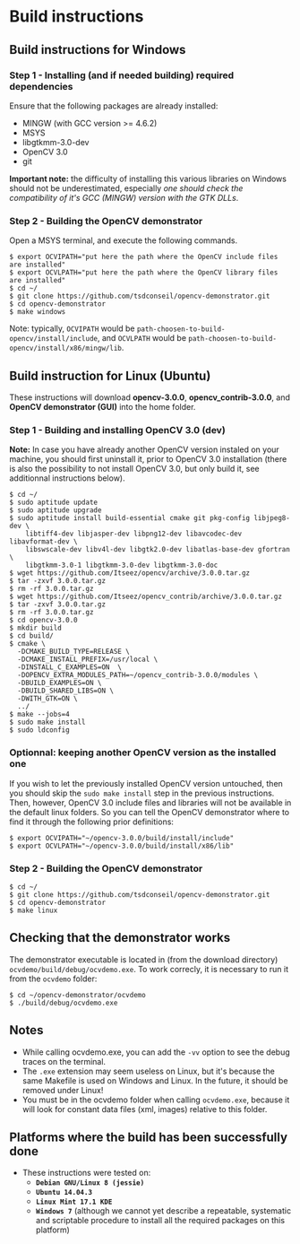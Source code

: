 # Build instructions


## Build instructions for Windows


### Step 1 - Installing (and if needed building) required dependencies

Ensure that the following packages are already installed:

- MINGW (with GCC version >= 4.6.2)
- MSYS
- libgtkmm-3.0-dev
- OpenCV 3.0
- git

**Important note:** the difficulty of installing this various libraries on
Windows should not be underestimated, especially *one should check the
compatibility of it's GCC (MINGW) version with the GTK DLLs*.


### Step 2 - Building the OpenCV demonstrator

Open a MSYS terminal, and execute the following commands.

```
$ export OCVIPATH="put here the path where the OpenCV include files are installed"
$ export OCVLPATH="put here the path where the OpenCV library files are installed"
$ cd ~/
$ git clone https://github.com/tsdconseil/opencv-demonstrator.git
$ cd opencv-demonstrator
$ make windows
```

Note: typically, `OCVIPATH` would be `path-choosen-to-build-opencv/install/include`,
and `OCVLPATH` would be `path-choosen-to-build-opencv/install/x86/mingw/lib`.

## Build instruction for Linux (Ubuntu)

These instructions will download **opencv-3.0.0**, **opencv_contrib-3.0.0**,
and **OpenCV demonstrator (GUI)** into the home folder.


### Step 1 - Building and installing OpenCV 3.0 (dev)

**Note:** In case you have already another OpenCV version instaled on your machine,
you should first uninstall it, prior to OpenCV 3.0 installation (there is also the possibility
to not install OpenCV 3.0, but only build it, see additionnal instructions below).

```
$ cd ~/
$ sudo aptitude update
$ sudo aptitude upgrade
$ sudo aptitude install build-essential cmake git pkg-config libjpeg8-dev \
    libtiff4-dev libjasper-dev libpng12-dev libavcodec-dev libavformat-dev \
    libswscale-dev libv4l-dev libgtk2.0-dev libatlas-base-dev gfortran \
    libgtkmm-3.0-1 libgtkmm-3.0-dev libgtkmm-3.0-doc
$ wget https://github.com/Itseez/opencv/archive/3.0.0.tar.gz
$ tar -zxvf 3.0.0.tar.gz
$ rm -rf 3.0.0.tar.gz
$ wget https://github.com/Itseez/opencv_contrib/archive/3.0.0.tar.gz
$ tar -zxvf 3.0.0.tar.gz
$ rm -rf 3.0.0.tar.gz
$ cd opencv-3.0.0
$ mkdir build
$ cd build/
$ cmake \
  -DCMAKE_BUILD_TYPE=RELEASE \
  -DCMAKE_INSTALL_PREFIX=/usr/local \
  -DINSTALL_C_EXAMPLES=ON  \
  -DOPENCV_EXTRA_MODULES_PATH=~/opencv_contrib-3.0.0/modules \
  -DBUILD_EXAMPLES=ON \
  -DBUILD_SHARED_LIBS=ON \
  -DWITH_GTK=ON \
  ../
$ make --jobs=4
$ sudo make install
$ sudo ldconfig
```


### Optionnal: keeping another OpenCV version as the installed one 

If you wish to let the previously installed OpenCV version untouched,
then you should skip the `sudo make install` step in the previous instructions.
Then, however, OpenCV 3.0 include files and libraries will not be
available in the default linux folders. So you can tell the OpenCV demonstrator
where to find it through the following prior definitions:
```
$ export OCVIPATH="~/opencv-3.0.0/build/install/include"
$ export OCVLPATH="~/opencv-3.0.0/build/install/x86/lib"
```

### Step 2 - Building the OpenCV demonstrator


```
$ cd ~/
$ git clone https://github.com/tsdconseil/opencv-demonstrator.git
$ cd opencv-demonstrator
$ make linux
```


## Checking that the demonstrator works

The demonstrator executable is located in (from the download directory)
`ocvdemo/build/debug/ocvdemo.exe`. To work correcly, it is necessary to run
it from the `ocvdemo` folder:


```
$ cd ~/opencv-demonstrator/ocvdemo
$ ./build/debug/ocvdemo.exe
```


## Notes

- While calling ocvdemo.exe, you can add the `-vv` option to see the debug
traces on the terminal.
- The `.exe` extension may seem useless on Linux, but it's because the same
Makefile is used on Windows and Linux. In the future, it should be removed
under Linux!
- You must be in the ocvdemo folder when calling `ocvdemo.exe`, because it will
look for constant data files (xml, images) relative to this folder.


## Platforms where the build has been successfully done

- These instructions were tested on:
  * **`Debian GNU/Linux 8 (jessie)`**
  * **`Ubuntu 14.04.3`**
  * **`Linux Mint 17.1 KDE`**
  * **`Windows 7`** (although we cannot yet describe a repeatable, systematic
  and scriptable procedure to install all the required packages on this platform)  
